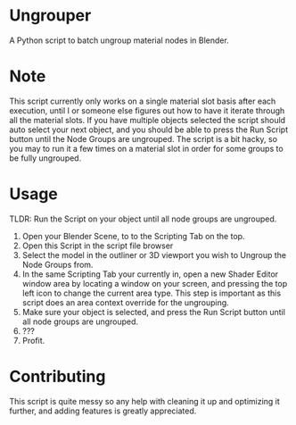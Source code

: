 # Ungrouper
A Python script to batch ungroup material nodes in Blender.

# Note
This script currently only works on a single material slot basis after each execution, until I or someone else figures out how to have it iterate through all the material slots.
If you have multiple objects selected the script should auto select your next object, and you should be able to press the Run Script button until the Node Groups are ungrouped.
The script is a bit hacky, so you may to run it a few times on a material slot in order for some groups to be fully ungrouped.

# Usage
TLDR: Run the Script on your object until all node groups are ungrouped.

1. Open your Blender Scene, to to the Scripting Tab on the top.
2. Open this Script in the script file browser
3. Select the model in the outliner or 3D viewport you wish to Ungroup the Node Groups from.
4. In the same Scripting Tab your currently in, open a new Shader Editor window area by locating a window on your screen, and pressing the top left icon to change the current area type. This step is important as this script does an area context override for the ungrouping.
5. Make sure your object is selected, and press the Run Script button until all node groups are ungrouped.
6. ???
7. Profit.

# Contributing
This script is quite messy so any help with cleaning it up and optimizing it further, and adding features is greatly appreciated.
